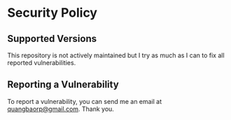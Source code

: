 # Security Policy

## Supported Versions

This repository is not actively maintained but I try as much as I can to fix all reported vulnerabilities.

## Reporting a Vulnerability

To report a vulnerability, you can send me an email at quangbaorp@gmail.com. Thank you.
